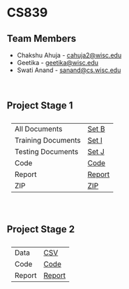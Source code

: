 # CS839
<!DOCTYPE html>
<html>
<body style="margin:25px;">
  <h2>Team Members</h2>
  <ul>
    <li>Chakshu Ahuja - <a href="mailto:cahuja2@wisc.edu">cahuja2@wisc.edu</a></li>
    <li>Geetika - <a href="mailto:geetika@wisc.edu">geetika@wisc.edu</a></li>
    <li>Swati Anand - <a href="mailto:sanand@cs.wisc.edu">sanand@cs.wisc.edu</a></li>
  </ul>
  <br/>
  <h2>Project Stage 1</h2>
  <table style="padding:10px">
    <tr>
      <td>
        All Documents
      </td>
      <td>
        <a href="https://github.com/swatianand56/CS839/tree/master/Stage_1/B">Set B</a>
      </td>
    </tr>
    <tr>
      <td>
        Training Documents
      </td>
      <td>
        <a href="https://github.com/swatianand56/CS839/tree/master/Stage_1/I">Set I</a>
      </td>
    </tr>
    <tr>
      <td>
        Testing Documents
      </td>
      <td>
        <a href="https://github.com/swatianand56/CS839/tree/master/Stage_1/J">Set J</a>
      </td>
    </tr>
    <tr>
      <td>
        Code
      </td>
      <td>
        <a href="https://github.com/swatianand56/CS839/tree/master/Stage_1/">Code</a>
      </td>
    </tr>
    <tr>
      <td>
        Report
      </td>
      <td>
        <a href="https://github.com/swatianand56/CS839/blob/master/Stage_1/report.pdf">Report</a>
      </td>
      <tr>
        <td>
          ZIP
        </td>
        <td>
          <a href="https://github.com/swatianand56/CS839/blob/master/Stage_1/Stage_1.zip">ZIP</a>
        </td>
      </tr>
    </tr>
  </table>
  <br/>
  <h2>Project Stage 2</h2>
  <table style="padding:10px">
    <tr>
      <td>
        Data
      </td>
      <td>
        <a href="https://github.com/swatianand56/CS839/tree/master/Stage_2/data">CSV</a>
      </td>
    </tr>
    <tr>
      <td>
        Code
      </td>
      <td>
        <a href="https://github.com/swatianand56/CS839/tree/master/Stage_2/code">Code</a>
      </td>
    </tr>
    <tr>
      <td>
        Report
      </td>
      <td>
        <a href="https://github.com/swatianand56/CS839/blob/master/Stage_2/report.pdf">Report</a>
      </td>
    </tr>
  </table>
</body>
</html>
